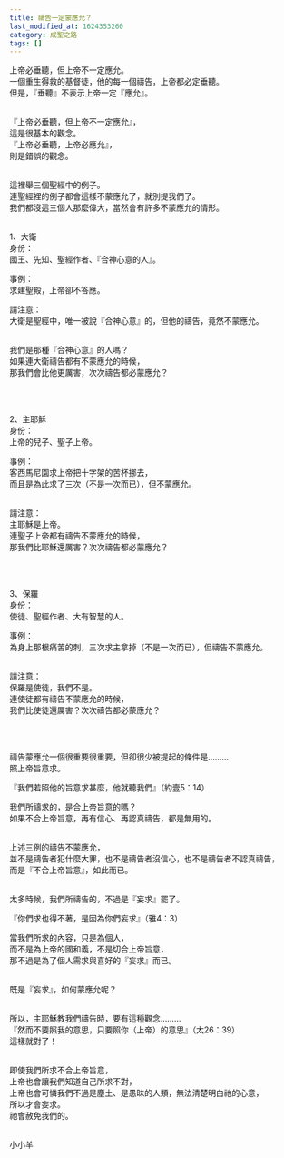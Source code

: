 ```yaml
---
title: 禱告一定蒙應允？
last_modified_at: 1624353260
category: 成聖之路
tags: []
---
```


<p>上帝必垂聽，但上帝不一定應允。<br/>
一個重生得救的基督徒，他的每一個禱告，上帝都必定垂聽。<br/>
但是，『垂聽』不表示上帝一定『應允』。</p>
<p><br/>
『上帝必垂聽，但上帝不一定應允』，<br/>
這是很基本的觀念。<br/>
『上帝必垂聽，上帝必應允』，<br/>
則是錯誤的觀念。</p>
<p><br/>
這裡舉三個聖經中的例子。<br/>
連聖經裡的例子都會這樣不蒙應允了，就別提我們了。<br/>
我們都沒這三個人那麼偉大，當然會有許多不蒙應允的情形。</p>
<p><br/>
1、大衛<br/>
身份：<br/>
國王、先知、聖經作者、『合神心意的人』。</p>
<p>事例：<br/>
求建聖殿，上帝卻不答應。</p>
<p>請注意：<br/>
大衛是聖經中，唯一被說『合神心意』的，但他的禱告，竟然不蒙應允。</p>
<p><br/>
我們是那種『合神心意』的人嗎？<br/>
如果連大衛禱告都有不蒙應允的時候，<br/>
那我們會比他更厲害，次次禱告都必蒙應允？</p>
<p> </p>
<p><br/>
2、主耶穌<br/>
身份：<br/>
上帝的兒子、聖子上帝。</p>
<p>事例：<br/>
客西馬尼園求上帝把十字架的苦杯挪去，<br/>
而且是為此求了三次（不是一次而已），但不蒙應允。</p>
<p><br/>
請注意：<br/>
主耶穌是上帝。<br/>
連聖子上帝都有禱告不蒙應允的時候，<br/>
那我們比耶穌還厲害？次次禱告都必蒙應允？</p>
<p> </p>
<p><br/>
3、保羅<br/>
身份：<br/>
使徒、聖經作者、大有智慧的人。</p>
<p>事例：<br/>
為身上那根痛苦的刺，三次求主拿掉（不是一次而已），但禱告不蒙應允。</p>
<p><br/>
請注意：<br/>
保羅是使徒，我們不是。<br/>
連使徒都有禱告不蒙應允的時候，<br/>
我們比使徒還厲害？次次禱告都必蒙應允？</p>
<p> </p>
<p><br/>
禱告蒙應允一個很重要很重要，但卻很少被提起的條件是………<br/>
照上帝旨意求。</p>
<p>『我們若照他的旨意求甚麼，他就聽我們』（約壹5：14）</p>
<p>我們所禱求的，是合上帝旨意的嗎？<br/>
如果不合上帝旨意，再有信心、再認真禱告，都是無用的。</p>
<p><br/>
上述三例的禱告不蒙應允，<br/>
並不是禱告者犯什麼大罪，也不是禱告者沒信心，也不是禱告者不認真禱告，<br/>
而是『不合上帝旨意』，如此而已。</p>
<p><br/>
太多時候，我們所禱告的，不過是『妄求』罷了。</p>
<p>『你們求也得不著，是因為你們妄求』（雅4：3）</p>
<p>當我們所求的內容，只是為個人，<br/>
而不是為上帝的國和義，不是切合上帝旨意，<br/>
那不過是為了個人需求與喜好的『妄求』而已。</p>
<p><br/>
既是『妄求』，如何蒙應允呢？</p>
<p><br/>
所以，主耶穌教我們禱告時，要有這種觀念………<br/>
『然而不要照我的意思，只要照你（上帝）的意思』（太26：39）<br/>
這樣就對了！</p>
<p><br/>
即使我們所求不合上帝旨意，<br/>
上帝也會讓我們知道自己所求不對，<br/>
上帝也會可憐我們不過是塵土、是愚昧的人類，無法清楚明白祂的心意，<br/>
所以才會妄求。<br/>
祂會赦免我們的。</p>
<p><br/>
小小羊<br/>
 </p>
<p> </p>
